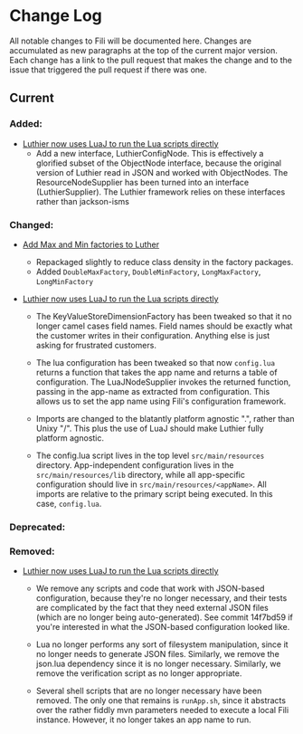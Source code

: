 Change Log
==========

All notable changes to Fili will be documented here. Changes are accumulated as new paragraphs at the top of the current
major version. Each change has a link to the pull request that makes the change and to the issue that triggered the
pull request if there was one.

Current
-------

### Added:

- [Luthier now uses LuaJ to run the Lua scripts directly](https://github.com/yahoo/fili/pull/966)
    * Add a new interface, LuthierConfigNode. This is effectively a
    glorified subset of the ObjectNode interface, because the original
    version of Luthier read in JSON and worked with ObjectNodes. The
    ResourceNodeSupplier has been turned into an interface
    (LuthierSupplier). The Luthier framework relies on these interfaces
    rather than jackson-isms

### Changed:

- [Add Max and Min factories to Luther](https://github.com/yahoo/fili/issues/993)
    * Repackaged slightly to reduce class density in the factory packages.
    * Added `DoubleMaxFactory`, `DoubleMinFactory`, `LongMaxFactory`, `LongMinFactory`
    

- [Luthier now uses LuaJ to run the Lua scripts directly](https://github.com/yahoo/fili/pull/966)

    * The KeyValueStoreDimensionFactory has been tweaked so that it no
    longer camel cases field names. Field names should be exactly what the
    customer writes in their configuration. Anything else is just asking for
    frustrated customers.

    * The lua configuration has been tweaked so that now `config.lua`
    returns a function that takes the app name and returns a table of
    configuration. The LuaJNodeSupplier invokes the returned function,
    passing in the app-name as extracted from configuration. This allows us to set the
    app name using Fili's configuration framework.

    * Imports are changed to the blatantly platform agnostic ".", rather
    than Unixy "/". This plus the use of LuaJ should make Luthier fully
    platform agnostic.

    * The config.lua script lives in the top level `src/main/resources`
    directory. App-independent configuration lives in the
    `src/main/resources/lib` directory, while all app-specific configuration
    should live in `src/main/resources/<appName>`. All imports are relative
    to the primary script being executed. In this case, `config.lua`.

### Deprecated:

### Removed:
- [Luthier now uses LuaJ to run the Lua scripts directly](https://github.com/yahoo/fili/pull/966)
    * We remove any scripts and code that work with JSON-based
    configuration, because they're no longer necessary, and their tests are
    complicated by the fact that they need external JSON files (which are no
    longer being auto-generated). See commit 14f7bd59 if you're interested
    in what the JSON-based configuration looked like.

    * Lua no longer performs any sort of filesystem manipulation, since it
    no longer needs to generate JSON files. Similarly, we remove the
    json.lua dependency since it is no longer necessary. Similarly, we
    remove the verification script as no longer appropriate.

    * Several shell scripts that are no longer necessary have been removed.
    The only one that remains is `runApp.sh`, since it abstracts over the
    rather fiddly mvn parameters needed to execute a local Fili instance. However,
    it no longer takes an app name to run.


